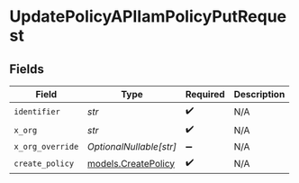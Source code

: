 # UpdatePolicyAPIIamPolicyPutRequest


## Fields

| Field                                            | Type                                             | Required                                         | Description                                      |
| ------------------------------------------------ | ------------------------------------------------ | ------------------------------------------------ | ------------------------------------------------ |
| `identifier`                                     | *str*                                            | :heavy_check_mark:                               | N/A                                              |
| `x_org`                                          | *str*                                            | :heavy_check_mark:                               | N/A                                              |
| `x_org_override`                                 | *OptionalNullable[str]*                          | :heavy_minus_sign:                               | N/A                                              |
| `create_policy`                                  | [models.CreatePolicy](../models/createpolicy.md) | :heavy_check_mark:                               | N/A                                              |